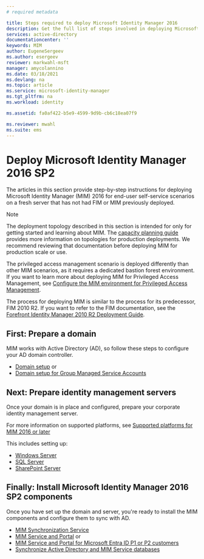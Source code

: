 ```yaml
---
# required metadata

title: Steps required to deploy Microsoft Identity Manager 2016
description: Get the full list of steps involved in deploying Microsoft Identity Manager 2016, from preparing the environment to configuring the portals.
services: active-directory
documentationcenter: ''
keywords: MIM
author: EugeneSergeev
ms.author: esergeev
reviewer: markwahl-msft
manager: amycolannino
ms.date: 03/18/2021
ms.devlang: na
ms.topic: article
ms.service: microsoft-identity-manager
ms.tgt_pltfrm: na
ms.workload: identity

ms.assetid: fa0af422-b5e9-4599-9d9b-cb6c18ea07f9

ms.reviewer: mwahl
ms.suite: ems
---
```


# Deploy Microsoft Identity Manager 2016 SP2
The articles in this section provide step-by-step instructions for deploying Microsoft Identity Manager (MIM) 2016 for end-user self-service scenarios on a fresh server that has not had FIM or MIM previously deployed.

> [!NOTE]
> The deployment topology described in this section is intended for only for getting started and learning about MIM.  The [capacity planning guide](capacity-planning-guide.md) provides more information on topologies for production deployments.  We recommend reviewing that documentation before deploying MIM for production scale or use.

The privileged access management scenario is deployed differently than other MIM scenarios, as it requires a dedicated bastion forest environment.  If you want to learn more about deploying MIM for Privileged Access Management, see [Configure the MIM environment for Privileged Access Management](./pam/configuring-mim-environment-for-pam.md).

The process for deploying MIM is similar to the process for its predecessor, FIM 2010 R2. If you want to refer to the FIM documentation, see the [Forefront Identity Manager 2010 R2 Deployment Guide](https://technet.microsoft.com/library/jj134310).

## First: Prepare a domain
MIM works with Active Directory (AD), so follow these steps to configure your AD domain controller.
- [Domain setup](preparing-domain.md) or
- [Domain setup for Group Managed Service Accounts](preparing-domain-gmsa.md)


## Next: Prepare identity management servers
Once your domain is in place and configured, prepare your corporate identity management server.

For more information on supported platforms, see [Supported platforms for MIM 2016 or later](microsoft-identity-manager-2016-supported-platforms.md)

 This includes setting up:
- [Windows Server](prepare-server-ws2016.md)
- [SQL Server](prepare-server-sql2016.md)
- [SharePoint Server](prepare-server-sharepoint.md)

## Finally: Install Microsoft Identity Manager 2016 SP2 components
Once you have set up the domain and server, you're ready to install the MIM components and configure them to sync with AD.
- [MIM Synchronization Service](install-mim-sync.md)
- [MIM Service and Portal](install-mim-service-portal.md) or
- [MIM Service and Portal for Microsoft Entra ID P1 or P2 customers](install-mim-service-portal-azure-ad-premium.md)
- [Synchronize Active Directory and MIM Service databases](install-mim-sync-ad-service.md)
